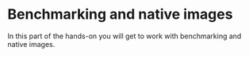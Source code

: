 # Benchmarking and native images

In this part of the hands-on you will get to work with benchmarking and native images.
